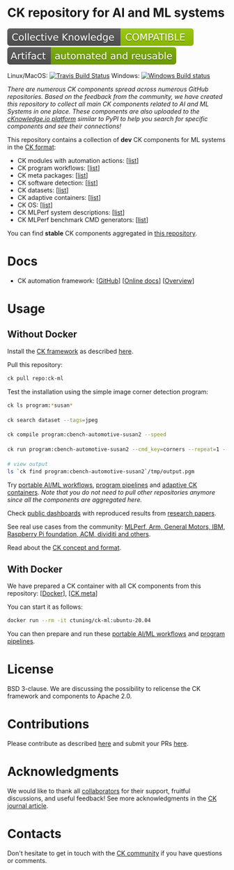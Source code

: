 # CK repository for AI and ML systems

[![compatibility](https://github.com/ctuning/ck-guide-images/blob/master/ck-compatible.svg)](https://github.com/ctuning/ck)
[![automation](https://github.com/ctuning/ck-guide-images/blob/master/ck-artifact-automated-and-reusable.svg)](https://www.youtube.com/watch?=7zpeIVwICa4)

Linux/MacOS: [![Travis Build Status](https://travis-ci.org/ctuning/ck-ml.svg?branch=main)](https://travis-ci.org/ctuning/ck-ml)
Windows: [![Windows Build status](https://ci.appveyor.com/api/projects/status/gl53cle5dvkskvgr?svg=true)](https://ci.appveyor.com/project/gfursin/ck-ml)


*There are numerous CK components spread across numerous GitHub repositories. 
Based on the feedback from the community, we have created this repository 
to collect all main CK components related to AI and ML Systems in one place. 
These components are also uploaded to the [cKnowledge.io platform](https://cKnowledge.io) 
similar to PyPI to help you search for specific components and see their connections!*

This repository contains a collection of **dev** CK components for ML systems 
in the [CK format](https://arxiv.org/pdf/2011.01149.pdf):

* CK modules with automation actions: [[list](https://github.com/ctuning/ck/tree/master/ck/repo/module)]
* CK program workflows: [[list]( https://cKnowledge.io/programs )]
* CK meta packages: [[list]( https://cKnowledge.io/packages )]
* CK software detection: [[list]( https://cKnowledge.io/soft )]
* CK datasets: [[list]( https://cKnowledge.io/c/dataset )]
* CK adaptive containers: [[list]( https://cKnowledge.io/c/docker )]
* CK OS: [[list]( https://cKnowledge.io/c/os )]
* CK MLPerf system descriptions: [[list]( https://cKnowledge.io/c/sut )]
* CK MLPerf benchmark CMD generators: [[list]( https://cKnowledge.io/c/cmdgen )]

You can find **stable** CK components aggregated in [this repository](https://github.com/ctuning/ai).

# Docs

* CK automation framework: 
  [[GitHub]( https://github.com/ctuning/ck )] 
  [[Online docs](https://ck.readthedocs.io)] 
  [[Overview](https://arxiv.org/pdf/2011.01149.pdf)]

# Usage

## Without Docker

Install the [CK framework](https://cKnowledge.org) as described [here](https://ck.readthedocs.io/en/latest/src/installation.html).

Pull this repository:
```bash
ck pull repo:ck-ml
```
Test the installation using the simple image corner detection program:

```bash
ck ls program:*susan*

ck search dataset --tags=jpeg

ck compile program:cbench-automotive-susan2 --speed

ck run program:cbench-automotive-susan2 --cmd_key=corners --repeat=1 --env.MY_ENV=123 --env.TEST=xyz

# view output
ls `ck find program:cbench-automotive-susan2`/tmp/output.pgm
```

Try [portable AI/ML workflows](https://cKnowledge.io/solutions), [program pipelines](https://cKnowledge.io/programs)
and [adaptive CK containers](https://cKnowledge.io/c/docker).
*Note that you do not need to pull other repositories anymore
 since all the components are aggregated here.*

Check [public dashboards](https://cKnowledge.io/reproduced-results) with reproduced results from [research papers](https://cKnowledge.io/reproduced-papers).

See real use cases from the community: [MLPerf, Arm, General Motors, IBM, Raspberry Pi foundation, ACM, dividiti and others](https://cknowledge.org/partners.html).

Read about the [CK concept and format](https://arxiv.org/abs/2011.01149).

## With Docker

We have prepared a CK container with all CK components from this repository: 
[[Docker](https://hub.docker.com/r/ctuning/ck-ml)], [[CK meta](https://github.com/ctuning/ck-ml/tree/main/docker/ck-ml)]

You can start it as follows:

```bash
docker run --rm -it ctuning/ck-ml:ubuntu-20.04
```

You can then prepare and run these [portable AI/ML workflows](https://cKnowledge.io/solutions) 
and [program pipelines](https://cKnowledge.io/programs).


# License

BSD 3-clause. We are discussing the possibility to relicense the CK framework and components to Apache 2.0.

# Contributions

Please contribute as described [here](https://ck.readthedocs.io/en/latest/src/how-to-contribute.html)
and submit your PRs [here](https://github.com/ctuning/ck-ml/pulls).

# Acknowledgments

We would like to thank all [collaborators](https://cKnowledge.org/partners.html) for their support, fruitful discussions, 
and useful feedback! See more acknowledgments in the [CK journal article](https://arxiv.org/abs/2011.01149).


# Contacts

Don't hesitate to get in touch with the [CK community](https://cknowledge.org/contacts.html) 
if you have questions or comments.
